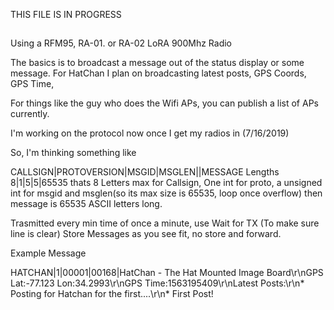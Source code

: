 THIS FILE IS IN PROGRESS
##

Using a RFM95, RA-01. or RA-02 LoRA 900Mhz Radio

The basics is to broadcast a message out of the status display or some message. For HatChan I plan on broadcasting latest posts, GPS Coords, GPS Time, 

For things like the guy who does the Wifi APs, you can publish a list of APs currently.

I'm working on the protocol now once I get my radios in (7/16/2019)


So, I'm thinking something like

CALLSIGN|PROTOVERSION|MSGID|MSGLEN||MESSAGE
Lengths
8|1|5|5|65535
thats 8 Letters max for Callsign, One int for proto, a unsigned int for msgid and msglen(so its max size is 65535, loop once overflow) then message is 65535 ASCII letters long.

Trasmitted every min time of once a minute, use Wait for TX (To make sure line is clear) Store Messages as you see fit, no store and forward.

Example Message

HATCHAN|1|00001|00168|HatChan - The Hat Mounted Image Board\r\nGPS Lat:-77.123 Lon:34.2993\r\nGPS Time:1563195409\r\nLatest Posts:\r\n* Posting for Hatchan for the first....\r\n* First Post!
